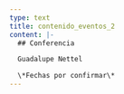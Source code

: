 ```yaml
---
type: text
title: contenido_eventos_2
content: |-
  ## Conferencia

  Guadalupe Nettel

  \*Fechas por confirmar\*
---
```



